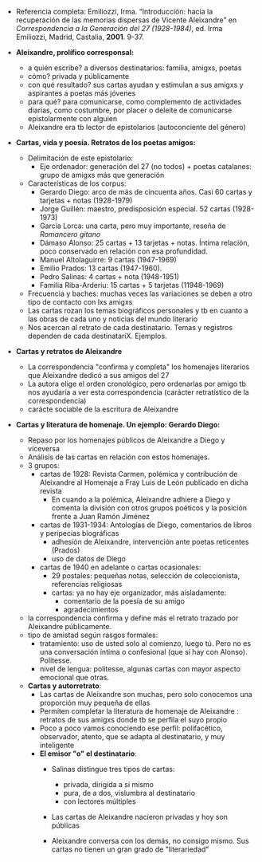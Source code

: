 - Referencia completa: Emiliozzi, Irma. “Introducción: hacia la recuperación de las memorias dispersas de Vicente Aleixandre” en _Correspondencia a la Generación del 27 (1928-1984)_, ed. Irma Emiliozzi, Madrid, Castalia, **2001**. 9-37.
- **Aleixandre, prolífico corresponsal:**
	- a quién escribe? a diversos destinatarios: familia, amigxs, poetas
	- cómo? privada y públicamente
	- con qué resultado? sus cartas ayudan y estimulan a sus amigxs y aspirantes a poetas más jóvenes
	- para qué? para comunicarse, como complemento de actividades diarias, como costumbre, por placer o deleite de comunicarse epistolarmente con alguien
	- Aleixandre era tb lector de epistolarios (autoconciente del género)
- **Cartas, vida y poesía. Retratos de los poetas amigos:**
	- Delimitación de este epistolario:
		- Eje ordenador: generación del 27 (no todos) + poetas catalanes: grupo de amigxs más que generación
	- Características de los corpus:
		- Gerardo Diego: arco de más de cincuenta años. Casi 60 cartas y tarjetas + notas (1928-1979)
		- Jorge Guillén: maestro, predisposición especial. 52 cartas (1928-1973)
		- García Lorca: una carta, pero muy importante, reseña de *Romancero gitano*
		- Dámaso Alonso: 25 cartas + 13 tarjetas + notas. Íntima relación, poco conservado en relación con esa profundidad.
		- Manuel Altolaguirre: 9 cartas (1947-1969)
		- Emilio Prados: 13 cartas (1947-1960).
		- Pedro Salinas: 4 cartas + nota (1948-1951)
		- Familia Riba-Arderiu: 15 cartas + 5 tarjetas (11948-1969)
	- Frecuencia y baches: muchas veces las variaciones se deben a otro tipo de contacto con lxs amigxs
	- Las cartas rozan los temas biográficos personales y tb en cuanto a las obras de cada uno y noticias del mundo literario
	- Nos acercan al retrato de cada destinatario. Temas y registros dependen de cada destinatariX. Ejemplos.
- **Cartas y retratos de Aleixandre**
	- La correspondencia "confirma y completa" los homenajes literarios que Aleixandre dedicó a sus amigos del 27
	- La autora elige el orden cronológico, pero ordenarlas por amigo tb nos ayudaría a ver esta correspondencia (carácter retratístico de la correspondencia)
	- carácte sociable de la escritura de Aleixandre

- **Cartas y literatura de homenaje. Un ejemplo: Gerardo Diego:**
	- Repaso por los homenajes públicos de Aleixandre a Diego y viceversa
	- Análisis de las cartas en relación con estos homenajes. 
	- 3 grupos:
		- cartas de 1928: Revista Carmen, polémica y contribución de Aleixandre al Homenaje a Fray Luis de León publicado en dicha revista
			- En cuando a la polémica, Aleixandre adhiere a Diego y comenta la división con otros grupos poéticos y la posición frente a Juan Ramón Jiménez
		- cartas de 1931-1934: Antologías de Diego, comentarios de libros y peripecias biográficas
			- adhesión de Aleixandre, intervención ante poetas reticentes (Prados)
			- uso de datos de Diego
		- cartas de 1940 en adelante o cartas ocasionales:
			- 29 postales: pequeñas notas, selección de coleccionista, referencias religiosas 
			- cartas: ya no hay eje organizador, más aisladamente:
				- comentario de la poesía de su amigo
				- agradecimientos
	- la correspondencia confirma y define más el retrato trazado por Aleixandre públicamente. 
	- tipo de amistad según rasgos formales:
		- tratamiento: uso de usted solo al comienzo, luego tú. Pero no es una conversación íntima o confesional (que sí hay con Alonso). Politesse.
		- nivel de lengua: politesse, algunas cartas con mayor aspecto emocional que otras.
	- **Cartas y autorretrato**:
		- Las cartas de Aleixandre son muchas, pero solo conocemos una proporción muy pequeña de ellas
		- Permiten completar la literatura de homenaje de Aleixandre : retratos de sus amigxs donde tb se perfila el suyo propio 
		- Poco a poco vamos conociendo ese perfil: polifacético, observador, atento, que se adapta al destinatario, y muy inteligente
		- **El emisor "o" el destinatario**:
			- Salinas distingue tres tipos de cartas:
				- privada, dirigida a si mismo
				- pura, de a dos, vislumbra al destinatario
				- con lectores múltiples

			- Las cartas de Aleixandre nacieron privadas y hoy son públicas
			- Aleixandre conversa con los demás, no consigo mismo. Sus cartas no tienen un gran grado de "literariedad"

